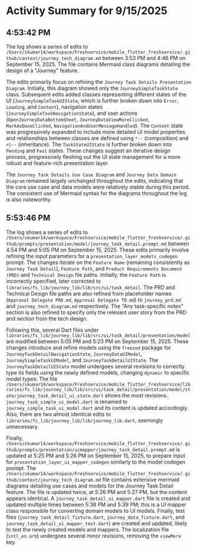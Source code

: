 # Activity Summary for 9/15/2025

## 4:53:42 PM
The log shows a series of edits to `/Users/skumar14/workspace/Freshservice/mobile_flutter_freshservice/.github/context/journey_tech_diagram.md` between 3:53 PM and 4:46 PM on September 15, 2025.  The file contains Mermaid class diagrams detailing the design of a "Journey" feature.

The edits primarily focus on refining the `Journey Task Details Presentation Diagram`.  Initially, this diagram showed only the `JourneySimpleTaskState` class.  Subsequent edits added classes representing different states of the UI (`JourneySimpleTaskUIState`, which is further broken down into `Error`, `Loading`, and `Content`), navigation states (`JourneySimpleTaskNavigationState`), and user actions (`OpenJourneyDataBottomSheet`, `JourneyDataViewMoreClicked`, `MarkAsDoneClicked`, `NavigationAndUserMessageHandled`).  The `Content` state was progressively expanded to include more detailed UI model properties and relationships between classes are defined using `*--` (composition) and `<|--` (inheritance). The `TaskStateUIState` is further broken down into `Pending` and `Past` states.  These changes suggest an iterative design process, progressively fleshing out the UI state management for a more robust and feature-rich presentation layer.

The `Journey Task Details Use Case Diagram` and `Journey Data Domain Diagram` remained largely unchanged throughout the edits, indicating that the core use case and data models were relatively stable during this period.  The consistent use of Mermaid syntax for the diagrams throughout the log is also noteworthy.


## 5:53:46 PM
The log shows a series of edits to `/Users/skumar14/workspace/Freshservice/mobile_flutter_freshservice/.github/prompts/presentation/model/journey_task_detail.prompt.md` between 4:54 PM and 5:05 PM on September 15, 2025.  These edits primarily involve refining the input parameters for a `presentation_layer_models_codegen` prompt.  The changes iterate on the `Feature Name` (remaining consistently as `Journey Task Detail`),  `Feature Path`, and `Product Requirements Document (PRD)` and `Technical Design` file paths.  Initially, the `Feature Path` is incorrectly specified, later corrected to `libraries/fs_lib/journey_lib/lib/src/ui/task_detail`. The PRD and Technical Design file paths are also refined from placeholder names (`Approval Delegate PRD.md`, `Approval Delegate TD.md`)  to  `journey_prd.md` and `journey_tech_diagram.md` respectively.  The "Any task-specific notes" section is also refined to specify only the relevant user story from the PRD and section from the tech design.

Following this, several Dart files under `libraries/fs_lib/journey_lib/lib/src/ui/task_detail/presentation/model` are modified between 5:05 PM and 5:23 PM on September 15, 2025.  These changes introduce and refine models using the `freezed` package for `JourneyTaskDetailNavigationState`, `JourneyDataUIModel`, `JourneySimpleTaskUIModel`, and `JourneyTaskDetailUIState`.  The `JourneyTaskDetailUIState` model undergoes several revisions to correctly type its fields using the newly defined models, changing `dynamic` to specific model types. The file `/Users/skumar14/workspace/Freshservice/mobile_flutter_freshservice/libraries/fs_lib/journey_lib/lib/src/ui/task_detail/presentation/model/state/journey_task_detail_ui_state.dart` shows the most revisions.  `journey_task_simple_ui_model.dart` is renamed to `journey_simple_task_ui_model.dart` and its content is updated accordingly.  Also, there are two almost identical edits to `libraries/fs_lib/journey_lib/lib/journey_lib.dart`, seemingly unnecessary.

Finally, `/Users/skumar14/workspace/Freshservice/mobile_flutter_freshservice/.github/prompts/presentation/uimapper/journey_task_detail.prompt.md` is updated at 5:25 PM and 5:26 PM on September 15, 2025, to prepare input for  `presentation_layer_ui_mapper_codegen` similarly to the model codegen prompt.   The `/Users/skumar14/workspace/Freshservice/mobile_flutter_freshservice/.github/context/journey_tech_diagram.md` file contains extensive mermaid diagrams detailing use cases and models for the Journey Task Detail feature.  The file is updated twice, at 5:26 PM and 5:27 PM, but the content appears identical. A `journey_task_detail_ui_mapper.dart` file is created and updated multiple times between 5:38 PM and 5:39 PM;  this is a UI mapper class responsible for converting domain models to UI models.  Finally, test files (`journey_task_detail_fixture.dart`, `journey_data_fixture.dart`, and `journey_task_detail_ui_mapper_test.dart`) are created and updated, likely to test the newly created models and mappers. The localization file (`intl_en.arb`) undergoes several minor revisions, removing the `viewMore` key.
